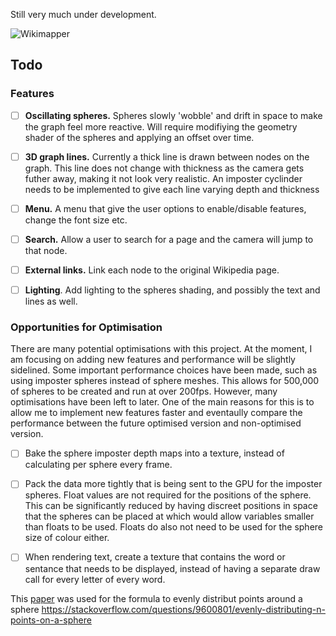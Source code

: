 Still very much under development.

![Wikimapper](https://github.com/user-attachments/assets/f29595ae-86ac-47c5-ad71-a2d21fecbca3)

## Todo

### Features
- [ ] **Oscillating spheres.** Spheres slowly 'wobble' and drift in space to make the graph feel more reactive. Will require modifiying the geometry shader of the spheres and applying an offset over time.
- [ ] **3D graph lines.** Currently a thick line is drawn between nodes on the graph. This line does not change with thickness as the camera gets futher away, making it not look very realistic. An imposter cyclinder needs to be implemented to give each line varying depth and thickness
- [ ] **Menu.** A menu that give the user options to enable/disable features, change the font size etc.
- [ ] **Search.** Allow a user to search for a page and the camera will jump to that node.
- [ ] **External links.** Link each node to the original Wikipedia page.
- [ ] **Lighting**. Add lighting to the spheres shading, and possibly the text and lines as well.
 

### Opportunities for Optimisation
There are many potential optimisations with this project. At the moment, I am focusing on adding new features and performance will be slightly sidelined. Some important performance choices have been made, such as using imposter spheres instead of sphere meshes. This allows for 500,000 of spheres to be created and run at over 200fps. However, many optimisations have been left to later. One of the main reasons for this is to allow me to implement new features faster and eventaully compare the performance between the future optimised version and non-optimised version.

- [ ] Bake the sphere imposter depth maps into a texture, instead of calculating per sphere every frame.
- [ ] Pack the data more tightly that is being sent to the GPU for the imposter spheres. Float values are not required for the positions of the sphere. This can be significantly reduced by having discreet positions in space that the spheres can be placed at which would allow variables smaller than floats to be used. Floats do also not need to be used for the sphere size of colour either.
- [ ] When rendering text, create a texture that contains the word or sentance that needs to be displayed, instead of having a separate draw call for every letter of every word.


This [paper](https://www.cmu.edu/biolphys/deserno/pdf/sphere_equi.pdf) was used for the formula to evenly distribut points around a sphere
https://stackoverflow.com/questions/9600801/evenly-distributing-n-points-on-a-sphere

